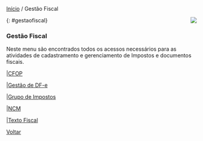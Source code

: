 [Início](index.md) / Gestão Fiscal

<a href="http://docs.continentenuvem.com.br/dicas.html#dicas"><img align="right" src="http://docs.continentenuvem.com.br/images/dicas.png"></a>

{: #gestaofiscal}

### Gestão Fiscal

Neste menu são encontrados todos os acessos necessários para as atividades de cadastramento e gerenciamento de Impostos e documentos fiscais.

|[CFOP](gestao_fiscal_cfop.md)

|[Gestão de  DF-e](gestao_fiscal_gestao_dfe.md)

|[Grupo de Impostos](gestao_fiscal_grupo_impostos.md##grupoimpostos)

|[NCM](gestao_fiscal_ncm.md)

|[Texto Fiscal](gestao_fiscal_texto_fiscal.md)



[Voltar](index.md)